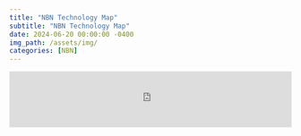 ```yaml
---
title: "NBN Technology Map"
subtitle: "NBN Technology Map"
date: 2024-06-20 00:00:00 -0400
img_path: /assets/img/
categories: [NBN]
---
```



<iframe src="https://lookerstudio.google.com/embed/reporting/d02e67ac-14f0-4b2d-b043-d318ef59aaa9/page/6zXD" frameborder="0" style="border:0;width:100%;" height="100" allowfullscreen sandbox="allow-storage-access-by-user-activation allow-scripts allow-same-origin allow-popups allow-popups-to-escape-sandbox"></iframe>

<script>
    function resize_parent_frame() {
        let data = {"frame_id":"example_frame"};
        data.height = document.body.offsetHeight;
        if (window.self !== window.top) {
            parent.postMessage(data, 'https://inkplant.com');
        }
    }
    
    window.addEventListener('DOMContentLoaded', resize_parent_frame);
    window.addEventListener('resize', resize_parent_frame);
</script>
